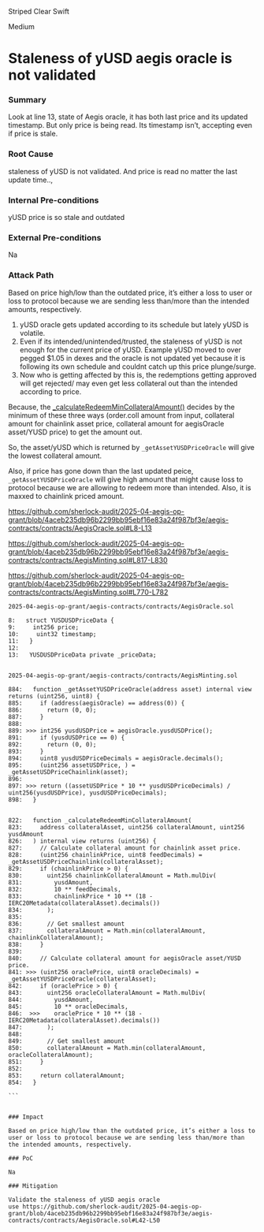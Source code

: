 Striped Clear Swift

Medium

# Staleness of yUSD aegis oracle is not validated

### Summary

Look at line 13, state of Aegis oracle, it has both last price and its updated timestamp.
But only price is being read. Its timestamp isn’t, accepting even if price is stale.

### Root Cause

staleness of yUSD is not validated. And price is read no matter the last update time..,

### Internal Pre-conditions

yUSD price is so stale and outdated

### External Pre-conditions

Na

### Attack Path

Based on price high/low than the outdated price, it’s either a loss to user or loss to protocol because we are sending less than/more than the intended amounts, respectively.

1. yUSD oracle gets updated according to its schedule but lately yUSD is volatile.
2. Even if its intended/unintended/trusted, the staleness of yUSD is not enough for the current price of yUSD. Example yUSD moved to over pegged $1.05 in dexes and the oracle is not updated yet because it is following its own schedule and couldnt catch up this price plunge/surge.
3. Now who is getting affected by this is, the redemptions getting approved will get rejected/ may even get less collateral out than the intended according to price.

Because, the [_calculateRedeemMinCollateralAmount()](https://github.com/sherlock-audit/2025-04-aegis-op-grant/blob/4aceb235db96b2299bb95ebf16e83a24f987bf3e/aegis-contracts/contracts/AegisMinting.sol#L288) decides by the minimum of these three ways (order.coll amount from input, collateral amount for chainlink asset price, collateral amount for aegisOracle asset/YUSD price) to get the amount out.

So, the asset/yUSD which is returned by `_getAssetYUSDPriceOracle` will give the lowest collateral amount.

Also, if price has gone down than the last updated peice, `_getAssetYUSDPriceOracle` will give high amount that might cause loss to protocol because we are allowing to redeem more than intended. Also, it is maxxed to chainlink priced amount.

https://github.com/sherlock-audit/2025-04-aegis-op-grant/blob/4aceb235db96b2299bb95ebf16e83a24f987bf3e/aegis-contracts/contracts/AegisOracle.sol#L8-L13

https://github.com/sherlock-audit/2025-04-aegis-op-grant/blob/4aceb235db96b2299bb95ebf16e83a24f987bf3e/aegis-contracts/contracts/AegisMinting.sol#L817-L830

https://github.com/sherlock-audit/2025-04-aegis-op-grant/blob/4aceb235db96b2299bb95ebf16e83a24f987bf3e/aegis-contracts/contracts/AegisMinting.sol#L770-L782

````solidity
2025-04-aegis-op-grant/aegis-contracts/contracts/AegisOracle.sol

8:   struct YUSDUSDPriceData {
9:     int256 price;
10:     uint32 timestamp;
11:   }
12: 
13:   YUSDUSDPriceData private _priceData;


2025-04-aegis-op-grant/aegis-contracts/contracts/AegisMinting.sol

884:   function _getAssetYUSDPriceOracle(address asset) internal view returns (uint256, uint8) {
885:     if (address(aegisOracle) == address(0)) {
886:       return (0, 0);
887:     }
888: 
889: >>> int256 yusdUSDPrice = aegisOracle.yusdUSDPrice();
891:     if (yusdUSDPrice == 0) {
892:       return (0, 0);
893:     }
894:     uint8 yusdUSDPriceDecimals = aegisOracle.decimals();
895:     (uint256 assetUSDPrice, ) = _getAssetUSDPriceChainlink(asset);
896: 
897: >>> return ((assetUSDPrice * 10 ** yusdUSDPriceDecimals) / uint256(yusdUSDPrice), yusdUSDPriceDecimals);
898:   }


822:   function _calculateRedeemMinCollateralAmount(
823:     address collateralAsset, uint256 collateralAmount, uint256 yusdAmount
826:   ) internal view returns (uint256) {
827:     // Calculate collateral amount for chainlink asset price.
828:     (uint256 chainlinkPrice, uint8 feedDecimals) = _getAssetUSDPriceChainlink(collateralAsset);
829:     if (chainlinkPrice > 0) {
830:       uint256 chainlinkCollateralAmount = Math.mulDiv(
831:         yusdAmount,
832:         10 ** feedDecimals,
833:         chainlinkPrice * 10 ** (18 - IERC20Metadata(collateralAsset).decimals())
834:       );
835: 
836:       // Get smallest amount
837:       collateralAmount = Math.min(collateralAmount, chainlinkCollateralAmount);
838:     }
839: 
840:     // Calculate collateral amount for aegisOracle asset/YUSD price.
841: >>> (uint256 oraclePrice, uint8 oracleDecimals) = _getAssetYUSDPriceOracle(collateralAsset);
842:     if (oraclePrice > 0) {
843:       uint256 oracleCollateralAmount = Math.mulDiv(
844:         yusdAmount,
845:         10 ** oracleDecimals, 
846:  >>>    oraclePrice * 10 ** (18 - IERC20Metadata(collateralAsset).decimals())
847:       );
848: 
849:       // Get smallest amount
850:       collateralAmount = Math.min(collateralAmount, oracleCollateralAmount);
851:     }
852: 
853:     return collateralAmount;
854:   }

```


### Impact

Based on price high/low than the outdated price, it’s either a loss to user or loss to protocol because we are sending less than/more than the intended amounts, respectively.

### PoC

Na

### Mitigation

Validate the staleness of yUSD aegis oracle
use https://github.com/sherlock-audit/2025-04-aegis-op-grant/blob/4aceb235db96b2299bb95ebf16e83a24f987bf3e/aegis-contracts/contracts/AegisOracle.sol#L42-L50
